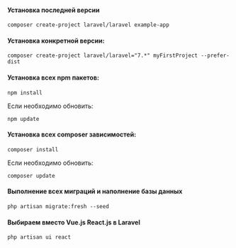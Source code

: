 #### Установка последней версии
```
composer create-project laravel/laravel example-app
```

#### Установка конкретной версии:
```
composer create-project laravel/laravel="7.*" myFirstProject --prefer-dist
```

#### Установка всех npm пакетов:
```
npm install
```
Если необходимо обновить:
```
npm update
```
#### Установка всех composer зависимостей:
```
composer install
```
Если необходимо обновить:
```
composer update
```
#### Выполнение всех миграций и наполнение базы данных
```
php artisan migrate:fresh --seed
```

#### Выбираем вместо Vue.js React.js в Laravel
```
php artisan ui react
```